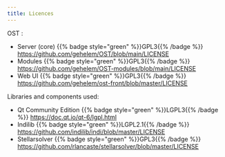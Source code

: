 ```yaml
---
title: Licences
---
```


OST :
- Server (core) {{% badge style="green" %}}GPL3{{% /badge %}} https://github.com/gehelem/OST/blob/main/LICENSE
- Modules {{% badge style="green" %}}GPL3{{% /badge %}} https://github.com/gehelem/OST-modules/blob/main/LICENSE
- Web UI {{% badge style="green" %}}GPL3{{% /badge %}}  https://github.com/gehelem/ost-front/blob/master/LICENSE
 
Libraries and components used:
- Qt Community Edition {{% badge style="green" %}}LGPL3{{% /badge %}} https://doc.qt.io/qt-6/lgpl.html
- Indilib {{% badge style="green" %}}LGPL2.1{{% /badge %}} https://github.com/indilib/indi/blob/master/LICENSE
- Stellarsolver {{% badge style="green" %}}GPL3{{% /badge %}} https://github.com/rlancaste/stellarsolver/blob/master/LICENSE
